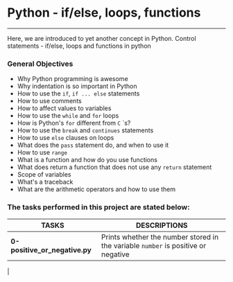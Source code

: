 # Python - if/else, loops, functions
------------------------------------

Here, we are introduced to yet another concept in Python.
Control statements - if/else, loops and functions in python

### General Objectives
- Why Python programming is awesome
- Why indentation is so important in Python
- How to use the ```if```, ```if ... else``` statements
- How to use comments
- How to affect values to variables
- How to use the ```while``` and ```for``` loops
- How is Python's ```for``` different from ```C``` `s?
- How to use the ```break``` and ```continues``` statements
- How to use ```else``` clauses on loops
- What does the ```pass``` statement do, and when to use it
- How to use ```range```
- What is a function and how do you use functions
- What does return a function that does not use any ```return``` statement
- Scope of variables
- What's a traceback
- What are the arithmetic operators and how to use them

### The tasks performed in this project are stated below:

|TASKS		       	       |DESCRIPTIONS						|
|------------------------------|---------------------------------------------------------|
|**0-positive_or_negative.py** |Prints whether the number stored in the variable ```number``` is positive or negative|
|
